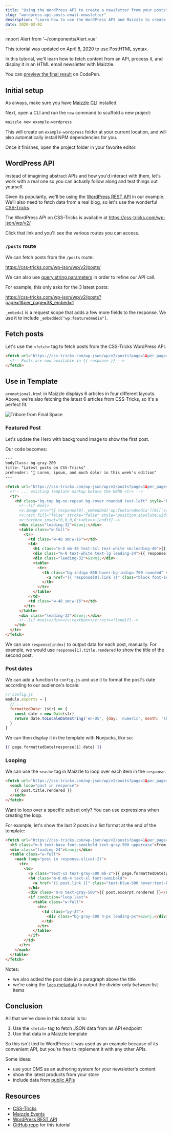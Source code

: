 ```yaml
---
title: "Using the WordPress API to create a newsletter from your posts"
slug: "wordpress-api-posts-email-newsletter"
description: "Learn how to use the WordPress API and Maizzle to create an HTML email newsletter with your latest posts."
date: 2020-03-02
---
```


import Alert from '~/components/Alert.vue'

<alert>This tutorial was updated on April 8, 2020 to use PostHTML syntax.</alert>

In this tutorial, we'll learn how to fetch content from an API, process it, and display it in an HTML email newsletter with Maizzle.

You can [preview the final result](https://codepen.io/maizzle/pen/wvaeOVM?editors=1000) on CodePen.

## Initial setup

As always, make sure you have [Maizzle CLI](/docs/installation/#install-the-cli-globally) installed.

Next, open a CLI and run the `new` command to scaffold a new project:

```sh
maizzle new example-wordpress
```

This will create an `example-wordpress` folder at your current location, and will also automatically install NPM dependencies for you.

Once it finishes, open the project folder in your favorite editor.

## WordPress API

Instead of imagining abstract APIs and how you'd interact with them, let's work with a real one so you can actually follow along and test things out yourself.

Given its popularity, we'll be using the [WordPress REST API](https://developer.wordpress.org/rest-api/) in our example.
We'll also need to fetch data from a real blog, so let's use the wonderful [CSS-Tricks](https://css-tricks.com).

The WordPress API on CSS-Tricks is available at https://css-tricks.com/wp-json/wp/v2/

Click that link and you'll see the various routes you can access.

### `/posts` route

We can fetch posts from the `/posts` route:

https://css-tricks.com/wp-json/wp/v2/posts/

We can also use [query string parameters](https://developer.wordpress.org/rest-api/reference/posts/#arguments) in order to refine our API call.

For example, this only asks for the 3 latest posts:

https://css-tricks.com/wp-json/wp/v2/posts?page=1&per_page=3&_embed=1

<alert><code>_embed=1</code> is a request scope that adds a few more fields to the response. We use it to include <code>_embedded["wp:featuredmedia"]</code>.</alert>

## Fetch posts

Let's use the `<fetch>` tag to fetch posts from the CSS-Tricks WordPress API. 

```html
<fetch url="https://css-tricks.com/wp-json/wp/v2/posts?page=1&per_page=6&_embed=1">
  <!-- Posts are now available in {{ response }} -->
</fetch>
```

## Use in Template

`promotional.html` in Maizzle displays 6 articles in four different layouts. Above, we're also fetching the latest 6 articles from CSS-Tricks, so it's a perfect fit.

<img class="max-w-sm" src="https://res.cloudinary.com/maizzle/image/upload/v1583155347/guides/wp2email/tribore-coincidence.png" alt="Tribore from Final Space">

### Featured Post

Let's update the Hero with background image to show the first post.

Our code becomes:

```html
---
bodyClass: bg-gray-200
title: "Latest posts on CSS-Tricks"
preheader: "👀 Lorem, ipsum, and much dolor in this week's edition"
---

<fetch url="https://css-tricks.com/wp-json/wp/v2/posts?page=1&per_page=6&_embed=1">
  <!-- ... existing template markup before the HERO <tr> -->
  <tr>
    <td class="bg-top bg-no-repeat bg-cover rounded text-left" style="background-image: url('{{ response[0]._embedded['wp:featuredmedia'][0]['source_url'] || 'https://via.placeholder.com/600x400' }}');">
      <!--[if mso]>
      <v:image src="{{ response[0]._embedded['wp:featuredmedia'][0]['source_url'] || 'https://via.placeholder.com/600x400' }}" xmlns:v="urn:schemas-microsoft-com:vml" style="width:600px;height:400px;" />
      <v:rect fill="false" stroke="false" style="position:absolute;width:600px;height:400px;">
      <v:textbox inset="0,0,0,0"><div><![endif]-->
      <div class="leading-32">&zwnj;</div>
      <table class="w-full">
        <tr>
          <td class="w-48 sm:w-16"></td>
          <td>
            <h1 class="m-0 mb-16 text-4xl text-white sm:leading-40">{{ response[0].title.rendered }}</h1>
            <div class="m-0 text-white text-lg leading-24">{{ response[0].excerpt.rendered }}</div>
            <div class="leading-32">&zwnj;</div>
            <table>
              <tr>
                <th class="bg-indigo-800 hover:bg-indigo-700 rounded" style="mso-padding-alt: 16px 24px;">
                  <a href="{{ response[0].link }}" class="block font-semibold text-white text-base leading-full py-16 px-24 no-underline">Read more &rarr;</a>
                </th>
              </tr>
            </table>
          </td>
          <td class="w-48 sm:w-16"></td>
        </tr>
      </table>
      <div class="leading-32">&zwnj;</div>
      <!--[if mso]></div></v:textbox></v:rect><![endif]-->
    </td>
  </tr>
</fetch>
```

We can use `response[index]` to output data for each post, manually. For example, we would use `response[1].title.rendered` to show the title of the second post.

### Post dates

We can add a function to `config.js` and use it to format the post's date according to our audience's locale:

```js
// config.js
module.exports = {
  // ...
  formattedDate: (str) => {
    const date = new Date(str)
    return date.toLocaleDateString('en-US', {day: 'numeric', month: 'short', year: 'numeric'})
  }
}
```

We can then display it in the template with Nunjucks, like so:

```handlebars
{{ page.formattedDate(response[1].date) }}
```

### Looping

We can use the `<each>` tag in Maizzle to loop over each item in the `response`:

```html
<fetch url="https://css-tricks.com/wp-json/wp/v2/posts?page=1&per_page=6&_embed=1">
  <each loop="post in response">
    {{ post.title.rendered }}
  </each>
</fetch>
```

Want to loop over a specific subset only? You can use expressions when creating the loop.

For example, let's show the last 2 posts in a list format at the end of the template:

```html
<fetch url="https://css-tricks.com/wp-json/wp/v2/posts?page=1&per_page=6&_embed=1">
  <h3 class="m-0 text-base font-semibold text-gray-500 uppercase">From the archives</h3>
  <div class="leading-24">&zwnj;</div>
  <table class="w-full">
    <each loop="post in response.slice(-2)">
      <tr>
        <td>
          <p class="text-xs text-gray-500 mb-2">{{ page.formattedDate(post.date) }}</p>
          <h4 class="m-0 mb-4 text-xl font-semibold">
            <a href="{{ post.link }}" class="text-blue-500 hover:text-blue-400 no-underline">{{ post.title.rendered }}</a>
          </h4>
          <div class="m-0 text-gray-500">{{ post.excerpt.rendered }}</div>
          <if condition="loop.last">
            <table class="w-full">
              <tr>
                <td class="py-24">
                  <div class="bg-gray-300 h-px leading-px">&zwnj;</div>
                </td>
              </tr>
            </table>            
          </if>
        </td>
      </tr>
    </each>
  </table>
</fetch>
```

Notes:

- we also added the post date in a paragraph above the title
- we're using the [`loop` metadata](/docs/templates/#loops) to output the divider only _between_ list items

## Conclusion

All that we've done in this tutorial is to:

1. Use the `<fetch>` tag to fetch JSON data from an API endpoint
2. Use that data in a Maizzle template

So this isn't tied to WordPress: it was used as an example because of its convenient API, but you're free to implement it with any other APIs.

Some ideas:

- use your CMS as an authoring system for your newsletter's content
- show the latest products from your store
- include data from [public APIs](https://github.com/public-apis/public-apis)

## Resources

- [CSS-Tricks](https://css-tricks.com)
- [Maizzle Events](/docs/events/)
- [WordPress REST API](https://developer.wordpress.org/rest-api/)
- [GitHub repo](https://github.com/maizzle/example-wordpress) for this tutorial
